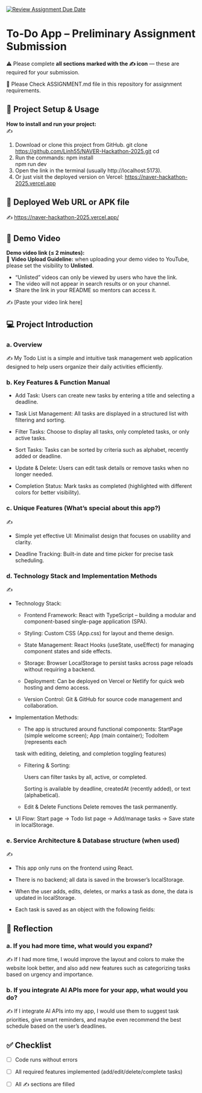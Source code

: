 
[![Review Assignment Due Date](https://classroom.github.com/assets/deadline-readme-button-22041afd0340ce965d47ae6ef1cefeee28c7c493a6346c4f15d667ab976d596c.svg)](https://classroom.github.com/a/YHSq4TPZ)
# To-Do App – Preliminary Assignment Submission
⚠️ Please complete **all sections marked with the ✍️ icon** — these are required for your submission.

👀 Please Check ASSIGNMENT.md file in this repository for assignment requirements.

## 🚀 Project Setup & Usage
**How to install and run your project:**  
✍️  
1. Download or clone this project from GitHub.
   git clone https://github.com/Linh55/NAVER-Hackathon-2025.git
   cd <your-repo-name>
2. Run the commands:
   npm install  
   npm run dev
3. Open the link in the terminal (usually http://localhost:5173).
4. Or just visit the deployed version on Vercel: https://naver-hackathon-2025.vercel.app

## 🔗 Deployed Web URL or APK file
✍️ https://naver-hackathon-2025.vercel.app/


## 🎥 Demo Video
**Demo video link (≤ 2 minutes):**  
📌 **Video Upload Guideline:** when uploading your demo video to YouTube, please set the visibility to **Unlisted**.  
- “Unlisted” videos can only be viewed by users who have the link.  
- The video will not appear in search results or on your channel.  
- Share the link in your README so mentors can access it.  

✍️ [Paste your video link here]


## 💻 Project Introduction

### a. Overview

✍️ My Todo List is a simple and intuitive task management web application designed to help users organize their daily activities efficiently.

### b. Key Features & Function Manual

- Add Task: Users can create new tasks by entering a title and selecting a deadline.

- Task List Management: All tasks are displayed in a structured list with filtering and sorting.

- Filter Tasks: Choose to display all tasks, only completed tasks, or only active tasks.

- Sort Tasks: Tasks can be sorted by criteria such as alphabet, recently added or deadline.

- Update & Delete: Users can edit task details or remove tasks when no longer needed.

- Completion Status: Mark tasks as completed (highlighted with different colors for better visibility).

### c. Unique Features (What’s special about this app?) 

✍️ 
- Simple yet effective UI: Minimalist design that focuses on usability and clarity.

- Deadline Tracking: Built-in date and time picker for precise task scheduling.

### d. Technology Stack and Implementation Methods

✍️ 
- Technology Stack:

  + Frontend Framework: React with TypeScript – building a modular and component-based single-page application (SPA).

  + Styling: Custom CSS (App.css) for layout and theme design.

  + State Management: React Hooks (useState, useEffect) for managing component states and side effects.

  + Storage: Browser LocalStorage to persist tasks across page reloads without requiring a backend.

  + Deployment: Can be deployed on Vercel or Netlify for quick web hosting and demo access.

  + Version Control: Git & GitHub for source code management and collaboration.


- Implementation Methods:
  
  + The app is structured around functional components: StartPage (simple welcome screen); App (main container); TodoItem (represents each

  task with editing, deleting, and completion toggling features)
  
  + Filtering & Sorting:

      Users can filter tasks by all, active, or completed.

      Sorting is available by deadline, createdAt (recently added), or text (alphabetical).

   + Edit & Delete Functions
     Delete removes the task permanently.

- UI Flow: Start page → Todo list page → Add/manage tasks → Save state in localStorage.

### e. Service Architecture & Database structure (when used)

✍️ 
- This app only runs on the frontend using React.

- There is no backend; all data is saved in the browser’s localStorage.

- When the user adds, edits, deletes, or marks a task as done, the data is updated in localStorage.

- Each task is saved as an object with the following fields:

## 🧠 Reflection

### a. If you had more time, what would you expand?

✍️ If I had more time, I would improve the layout and colors to make the website look better, and also add new features such as categorizing tasks based on urgency and importance.


### b. If you integrate AI APIs more for your app, what would you do?

✍️ If I integrate AI APIs into my app, I would use them to suggest task priorities, give smart reminders, and maybe even recommend the best schedule based on the user’s deadlines.


## ✅ Checklist
- [ ] Code runs without errors  
- [ ] All required features implemented (add/edit/delete/complete tasks)  
- [ ] All ✍️ sections are filled  

